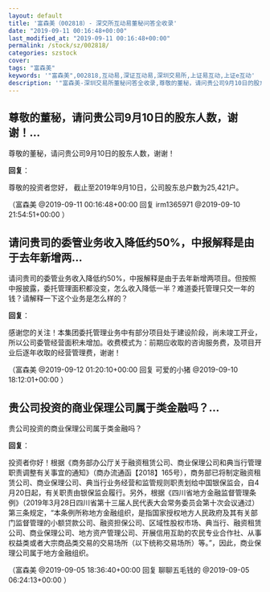 ```yaml
---
layout: default
title: '富森美（002818）- 深交所互动易董秘问答全收录'
date: "2019-09-11 00:16:48+00:00"
last_modified_at: "2019-09-11 00:16:48+00:00"
permalink: /stock/sz/002818/
categories: szstock
cover: 
tags: "富森美"
keywords: '"富森美",002818,互动易,深证互动易,深圳交易所,上证易互动,上证e互动'
description: '"富森美-深圳交易所董秘问答全收录,尊敬的董秘，请问贵公司9月10日的股东人数，谢谢！"'
---
```


## 尊敬的董秘，请问贵公司9月10日的股东人数，谢谢！...

尊敬的董秘，请问贵公司9月10日的股东人数，谢谢！

**回复**：

尊敬的投资者您好， 截止至2019年9月10日，公司股东总户数为25,421户。 

（富森美  @2019-09-11 00:16:48+00:00 回复 irm1365971  @2019-09-10 21:54:51+00:00 ）

## 请问贵司的委管业务收入降低约50%，中报解释是由于去年新增两...

请问贵司的委管业务收入降低约50%，中报解释是由于去年新增两项目。但按照中报披露，委托管理面积都没变，怎么收入降低一半？难道委托管理只交一年的钱？请解释一下这个业务是怎么样的？

**回复**：

感谢您的关注！本集团委托管理业务中有部分项目处于建设阶段，尚未竣工开业，所以公司委管经营面积未增加。收费模式为：前期应收取的咨询服务费，及项目开业后逐年收取的经营管理费，谢谢！ 

（富森美  @2019-09-12 01:20:10+00:00 回复 可爱的小猪  @2019-09-10 18:12:01+00:00 ）

## 贵公司投资的商业保理公司属于类金融吗？...

贵公司投资的商业保理公司属于类金融吗？

**回复**：

投资者你好！根据《商务部办公厅关于融资租赁公司、商业保理公司和典当行管理职责调整有关事宜的通知》（商办流通函【2018】165号），商务部已将制定融资租赁公司、商业保理公司、典当行业务经营和监管规则职责划给中国银保监会，自4月20日起，有关职责由银保监会履行。另外，根据《四川省地方金融监督管理条例》（2019年3月28日四川省第十三届人民代表大会常务委员会第十次会议通过）第三条规定，“本条例所称地方金融组织，是指国家授权地方人民政府及其有关部门监督管理的小额贷款公司、融资担保公司、区域性股权市场、典当行、融资租赁公司、商业保理公司、地方资产管理公司、开展信用互助的农民专业合作社、从事权益类或者大宗商品类交易的交易场所（以下统称交易场所）等。”，因此，商业保理公司属于地方金融组织。 

（富森美  @2019-09-05 18:36:40+00:00 回复 聊聊五毛钱的  @2019-09-05 06:24:13+00:00 ）

